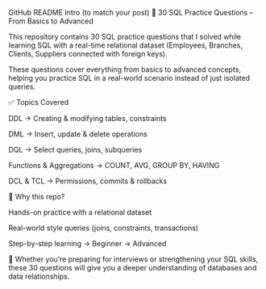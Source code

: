 GitHub README Intro (to match your post)
📘 30 SQL Practice Questions – From Basics to Advanced

This repository contains 30 SQL practice questions that I solved while learning SQL with a real-time relational dataset (Employees, Branches, Clients, Suppliers connected with foreign keys).

These questions cover everything from basics to advanced concepts, helping you practice SQL in a real-world scenario instead of just isolated queries.

✅ Topics Covered

DDL → Creating & modifying tables, constraints

DML → Insert, update & delete operations

DQL → Select queries, joins, subqueries

Functions & Aggregations → COUNT, AVG, GROUP BY, HAVING

DCL & TCL → Permissions, commits & rollbacks

📌 Why this repo?

Hands-on practice with a relational dataset

Real-world style queries (joins, constraints, transactions)

Step-by-step learning → Beginner → Advanced

🚀 Whether you’re preparing for interviews or strengthening your SQL skills, these 30 questions will give you a deeper understanding of databases and data relationships.
